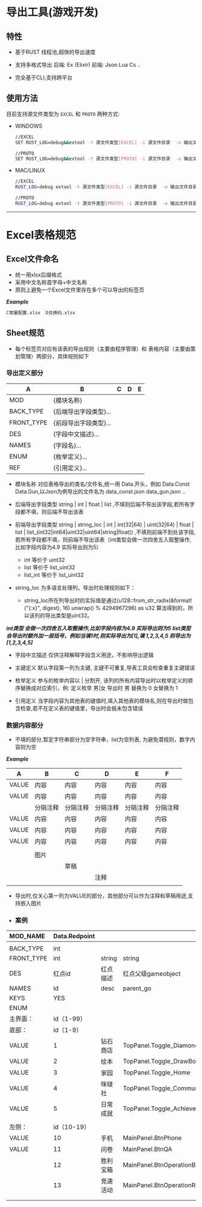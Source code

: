 # 导出工具(游戏开发)

## 特性

* 基于RUST 线程池,超快的导出速度

* 支持多格式导出 后端: Ex (Elixir) 前端: Json Lua Cs ..

* 完全基于CLI,支持跨平台

## 使用方法

目前支持源文件类型为 `EXCEL` 和 `PROTO` 两种方式:


* WINDOWS

  ```bash
  //EXCEL
  SET RUST_LOG=debug&&extool -t 源文件类型[EXCEL] -i 源文件目录  -o 输出文件目录 -f 输出格式[JSON|LUA|EX|PBD]

  //PROTO
  SET RUST_LOG=debug&&extool -t 源文件类型[PROTO] -i 源文件目录  -o 输出文件目录 -f 输出格式[LUA|CS]
  ```

* MAC/LINUX

  ```bash
  //EXCEL
  RUST_LOG=debug extool -t 源文件类型[EXCEL] -i 源文件目录  -o 输出文件目录 -f 输出格式[JSON|LUA|EX|PBD]

  //PROTO
  RUST_LOG=debug extool -t 源文件类型[PROTO] -i 源文件目录  -o 输出文件目录 -f 输出格式[LUA|CS]
  ```

---------------------------------

# Excel表格规范

## Excel文件命名

* 统一用xlsx后缀格式
* 采用中文名称首字母+中文名称
* 原则上避免一个Excel文件里存在多个可以导出的标签页

***Example***

```bash
C常量配置.xlsx  D兑换码.xlsx
```

## Sheet规范

* 每个标签页对应有该表的导出规则（主要由程序管理）和 表格内容（主要由策划管理）两部分，具体规则如下

### 导出定义部分

| A          | B                     | C | D | E |
| ---------- | --------------------- | - | - | - |
| MOD        | {模块名称}            |   |   |   |
| BACK_TYPE  | {后端导出字段类型}... |   |   |   |
| FRONT_TYPE | {前段导出字段类型}... |   |   |   |
| DES        | {字段中文描述}...     |   |   |   |
| NAMES      | {字段名}...           |   |   |   |
| ENUM       | {枚举定义}...         |   |   |   |
| REF        | {引用定义}...         |   |   |   |

* 模块名称 对应表格导出的类名/文件名,统一用 Data.开头，例如  Data.Const  Data.Gun,以Json为例导出的文件名为
  data_const.json  data_gun.json ..
* 后端导出字段类型  string | int | float | list ,不填则后端不导出该字段,若所有字段都不填，则后端不导出该表
* 前端导出字段类型  string | string_loc | int | int(32|64) | uint(32|64) | float | list | list_(int32|int64|uint32|uint64|string|float)) ,不填则前端不到处该字段,若所有字段都不填，则前端不导出该表（int类型会做一次四舍五入取整操作,比如字段内容为4.9 实际导出则为5）

  * int 等价于 uint32
  * list 等价于 list_uint32
  * list_int 等价于 list_uint32

* string_loc 为多语言处理列，导出时处理规则如下：

  * string_loc所在列导出时的实际值是通过(u128::from_str_radix(&format!("{:x}", digest), 16).unwrap() % 4294967296) as u32 算法得到的，所以该列的导出类型是uint32。

***int类型 会做一次四舍五入取整操作,比如字段内容为4.9 实际导出则为5***
***list类型 会导出时额外加一层括号，例如当填1时,则实际导出为[1],填 1,2,3,4,5 则导出为 [1,2,3,4,5]***

* 字段中文描述 仅供注释解释字段含义用途，不影响导出逻辑

* 主键定义  默认字段第一列为主键, 主键不可重复,导表工具会检查重复主键错误

* 枚举定义  参与的枚举内容以 | 分割开, 该列的所有内容导出时以枚举定义的顺序替换成对应索引，例: 定义枚举
  男|女 导出时 男 替换为  0  女替换为  1

* 引用定义 当字段内容为其他表的键值时,填入其他表的模块名,则在导出时做包含检查,若不在定义表的键值里，导出时会报未包含错误

### 数据内容部分

* 不填的部分,暂定字符串部分为空字符串，list为空列表, 为避免潜规则，数字内容则为空

***Example***

| A     | B        | C        | D        | E        | F        |
| ----- | -------- | -------- | -------- | -------- | -------- |
| VALUE | 内容     | 内容     | 内容     | 内容     | 内容     |
| VALUE | 内容     | 内容     | 内容     | 内容     | 内容     |
|       | 分隔注释 | 分隔注释 | 分隔注释 | 分隔注释 | 分隔注释 |
| VALUE | 内容     | 内容     | 内容     | 内容     | 内容     |
| VALUE | 内容     | 内容     | 内容     | 内容     | 内容     |
| VALUE | 内容     | 内容     | 内容     | 内容     | 内容     |
|       |          |          |          |          |          |
|       | 图片     |          |          |          |          |
|       |          | 草稿     |          |          |          |
|       |          |          | 注释     |          |          |
|       |          |          |          |          |          |

* 导出时,仅关心第一列为VALUE的部分，其他部分可以作为注释和草稿用途,支持嵌入图片

* ### 案例

| MOD_NAME   | Data.Redpoint |          |                             |          |           |                                      |
| :--------- | :------------ | :------- | :-------------------------- | :------- | :-------- | :----------------------------------- |
|            |               |          |                             |          |           |                                      |
| BACK_TYPE  | int           |          |                             |          |           |                                      |
| FRONT_TYPE | int           | string   | string                      | list     | int       | string                               |
| DES        | 红点id        | 红点描述 | 红点父级gameobject          | 红点位置 | 父红点id  | 红点逻辑函数所在模块（不填就不执行） |
| NAMES      | id            | desc     | parent_go                   | pos      | parent_id | logic_mod                            |
| KEYS       | YES           |          |                             |          |           |                                      |
| ENUM       |               |          |                             |          |           |                                      |
| 主界面：   | id（1-99）    |          |                             |          |           |                                      |
| 底部：     | id（1-9）     |          |                             |          |           |                                      |
| VALUE      | 1             | 钻石商店 | TopPanel.Toggle_DiamondShop | 30,40    |           |                                      |
| VALUE      | 2             | 绘本     | TopPanel.Toggle_DrawBook    | 30,40    |           |                                      |
| VALUE      | 3             | 家园     | TopPanel.Toggle_Home        | 30,40    |           |                                      |
| VALUE      | 4             | 咪啵社   | TopPanel.Toggle_Community   | 30,40    |           |                                      |
| VALUE      | 5             | 日常成就 | TopPanel.Toggle_Achievement | 30,40    |           | Mod/activeness_data                  |
|            |               |          |                             |          |           |                                      |
| 左侧：     | id（10-19）   |          |                             |          |           |                                      |
| VALUE      | 10            | 手机     | MainPanel.BtnPhone          | 40,40    |           |                                      |
| VALUE      | 11            | 问卷     | MainPanel.BtnQA             | 40,40    |           | Controller/QACtrl                    |
|            | 12            | 胜利宝箱 | MainPanel.BtnOperationBox   | 40,40    |           | Controller/OperationBoxCtrl          |
|            | 13            | 竞速活动 | MainPanel.BtnOperationRace  | 40,40    |           | Controller/OperationRaceCtrl         |
|            |               |          |                             |          |           |                                      |
|            |               |          |                             |          |           |                                      |
